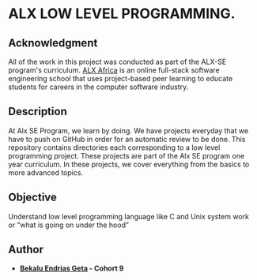 # ALX LOW LEVEL PROGRAMMING.

## Acknowledgment
All of the work in this project was conducted as part of the ALX-SE program's curriculum. [ALX Africa](https://www.alxafrica.com//) is an online full-stack software engineering school that uses project-based peer learning to educate students for careers in the computer software industry.

## Description

At Alx SE Program, we learn by doing. We have projects everyday that we have to push on GitHub in order for an automatic review to be done. This repository contains directories each corresponding to a low level programming project. These projects are part of the Alx SE program one year curriculum. In these projects, we cover everything from the basics to more advanced topics.

## Objective

Understand low level programming language like C and Unix system work or “what is
going on under the hood”

## Author

* **[Bekalu Endrias Geta](https://github.com/bekalue) - Cohort 9**


